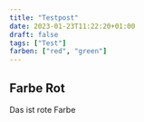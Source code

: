 ```yaml
---
title: "Testpost"
date: 2023-01-23T11:22:20+01:00
draft: false
tags: ["Test"]
farben: ["red", "green"]
---
```

## Farbe Rot
Das ist rote Farbe
